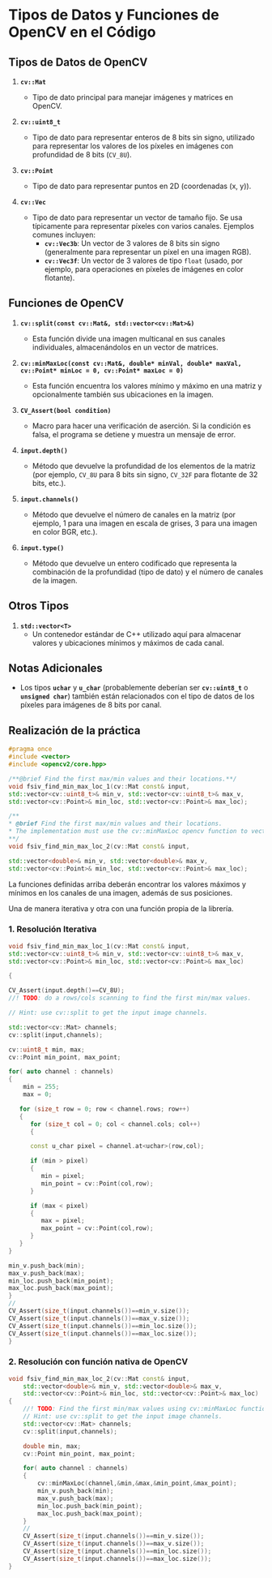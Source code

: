 # Tipos de Datos y Funciones de OpenCV en el Código

## Tipos de Datos de OpenCV

1. **`cv::Mat`**  
   - Tipo de dato principal para manejar imágenes y matrices en OpenCV.
   
2. **`cv::uint8_t`**  
   - Tipo de dato para representar enteros de 8 bits sin signo, utilizado para representar los valores de los píxeles en imágenes con profundidad de 8 bits (`CV_8U`).
   
3. **`cv::Point`**  
   - Tipo de dato para representar puntos en 2D (coordenadas \(x, y\)).

4. **`cv::Vec`**  
   - Tipo de dato para representar un vector de tamaño fijo. Se usa típicamente para representar píxeles con varios canales. Ejemplos comunes incluyen:
     - **`cv::Vec3b`**: Un vector de 3 valores de 8 bits sin signo (generalmente para representar un píxel en una imagen RGB).
     - **`cv::Vec3f`**: Un vector de 3 valores de tipo `float` (usado, por ejemplo, para operaciones en píxeles de imágenes en color flotante).

## Funciones de OpenCV

1. **`cv::split(const cv::Mat&, std::vector<cv::Mat>&)`**  
   - Esta función divide una imagen multicanal en sus canales individuales, almacenándolos en un vector de matrices.

2. **`cv::minMaxLoc(const cv::Mat&, double* minVal, double* maxVal, cv::Point* minLoc = 0, cv::Point* maxLoc = 0)`**  
   - Esta función encuentra los valores mínimo y máximo en una matriz y opcionalmente también sus ubicaciones en la imagen.

3. **`CV_Assert(bool condition)`**  
   - Macro para hacer una verificación de aserción. Si la condición es falsa, el programa se detiene y muestra un mensaje de error.

4. **`input.depth()`**  
   - Método que devuelve la profundidad de los elementos de la matriz (por ejemplo, `CV_8U` para 8 bits sin signo, `CV_32F` para flotante de 32 bits, etc.).

5. **`input.channels()`**  
   - Método que devuelve el número de canales en la matriz (por ejemplo, 1 para una imagen en escala de grises, 3 para una imagen en color BGR, etc.).

6. **`input.type()`**  
   - Método que devuelve un entero codificado que representa la combinación de la profundidad (tipo de dato) y el número de canales de la imagen.

## Otros Tipos

1. **`std::vector<T>`**  
   - Un contenedor estándar de C++ utilizado aquí para almacenar valores y ubicaciones mínimos y máximos de cada canal.

## Notas Adicionales
- Los tipos **`uchar`** y **`u_char`** (probablemente deberían ser **`cv::uint8_t`** o **`unsigned char`**) también están relacionados con el tipo de datos de los píxeles para imágenes de 8 bits por canal.


## Realización de la práctica

```cpp
#pragma once
#include <vector>
#include <opencv2/core.hpp>

/**@brief Find the first max/min values and their locations.**/
void fsiv_find_min_max_loc_1(cv::Mat const& input,
std::vector<cv::uint8_t>& min_v, std::vector<cv::uint8_t>& max_v,
std::vector<cv::Point>& min_loc, std::vector<cv::Point>& max_loc);

/**
* @brief Find the first max/min values and their locations.
* The implementation must use the cv::minMaxLoc opencv function to vectorize the code.
**/
void fsiv_find_min_max_loc_2(cv::Mat const& input,

std::vector<double>& min_v, std::vector<double>& max_v,
std::vector<cv::Point>& min_loc, std::vector<cv::Point>& max_loc);
```

La funciones definidas arriba deberán encontrar los valores máximos y mínimos en los canales de una imagen, además de sus posiciones.

Una de manera iterativa y otra con una función propia de la librería.

### 1. Resolución Iterativa

```cpp
void fsiv_find_min_max_loc_1(cv::Mat const& input,
std::vector<cv::uint8_t>& min_v, std::vector<cv::uint8_t>& max_v,
std::vector<cv::Point>& min_loc, std::vector<cv::Point>& max_loc)

{

CV_Assert(input.depth()==CV_8U);
//! TODO: do a rows/cols scanning to find the first min/max values.

// Hint: use cv::split to get the input image channels.

std::vector<cv::Mat> channels;
cv::split(input,channels);

cv::uint8_t min, max;
cv::Point min_point, max_point;

for( auto channel : channels)
{
	min = 255;
	max = 0;

   for (size_t row = 0; row < channel.rows; row++)
   {
      for (size_t col = 0; col < channel.cols; col++)
      {

      const u_char pixel = channel.at<uchar>(row,col);

      if (min > pixel)
      {
         min = pixel;
         min_point = cv::Point(col,row);
      }

      if (max < pixel)
      {
         max = pixel;
         max_point = cv::Point(col,row);
      }
   }
}

min_v.push_back(min);
max_v.push_back(max);
min_loc.push_back(min_point);
max_loc.push_back(max_point);
}
//
CV_Assert(size_t(input.channels())==min_v.size());
CV_Assert(size_t(input.channels())==max_v.size());
CV_Assert(size_t(input.channels())==min_loc.size());
CV_Assert(size_t(input.channels())==max_loc.size());
}
```


### 2. Resolución con función nativa de OpenCV

```cpp
void fsiv_find_min_max_loc_2(cv::Mat const& input,
    std::vector<double>& min_v, std::vector<double>& max_v,
    std::vector<cv::Point>& min_loc, std::vector<cv::Point>& max_loc)
{
    //! TODO: Find the first min/max values using cv::minMaxLoc function.    
    // Hint: use cv::split to get the input image channels.
    std::vector<cv::Mat> channels;
    cv::split(input,channels);

    double min, max;
    cv::Point min_point, max_point;

    for( auto channel : channels)
    {           
        cv::minMaxLoc(channel,&min,&max,&min_point,&max_point);
        min_v.push_back(min);
        max_v.push_back(max);
        min_loc.push_back(min_point);
        max_loc.push_back(max_point);
    }
    //
    CV_Assert(size_t(input.channels())==min_v.size());
    CV_Assert(size_t(input.channels())==max_v.size());
    CV_Assert(size_t(input.channels())==min_loc.size());
    CV_Assert(size_t(input.channels())==max_loc.size());
}
```